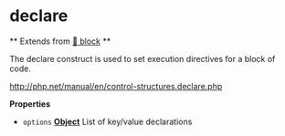 <!-- Generated by documentation.js. Update this documentation by updating the source code. -->

# declare

** Extends from [:link: block](BLOCK.md) **

The declare construct is used to set execution directives 
for a block of code.

<http://php.net/manual/en/control-structures.declare.php>

**Properties**

-   `options` **[Object](https://developer.mozilla.org/en-US/docs/Web/JavaScript/Reference/Global_Objects/Object)** List of key/value declarations
